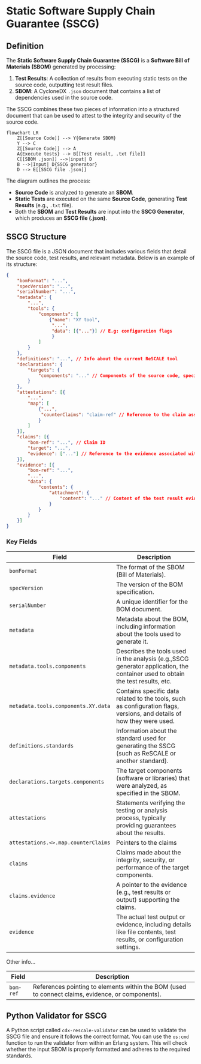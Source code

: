 # Static Software Supply Chain Guarantee (SSCG)

## Definition

The **Static Software Supply Chain Guarantee (SSCG)** is a **Software Bill of Materials (SBOM)** generated by processing:

1. **Test Results**: A collection of results from executing static tests on the source code, outputting test result files.
2. **SBOM**: A CycloneDX `.json` document that contains a list of dependencies used in the source code.

The SSCG combines these two pieces of information into a structured document that can be used to attest to the integrity and security of the source code.

```mermaid
flowchart LR
    Z[[Source Code]] --> Y{Generate SBOM}
    Y --> C
    Z[[Source Code]] --> A
    A{Execute tests} --> B[[Test result, .txt file]] 
    C[[SBOM .json]] -->|input| D
    B -->|Input| D{SSCG generator}
    D --> E[[SSCG file .json]]
```

The diagram outlines the process:

- **Source Code** is analyzed to generate an **SBOM**.
- **Static Tests** are executed on the same **Source Code**, generating **Test Results** (e.g., `.txt` file).
- Both the **SBOM** and **Test Results** are input into the **SSCG Generator**, which produces an **SSCG file (.json)**.

## SSCG Structure

The SSCG file is a JSON document that includes various fields that detail the
 source code, test results, and relevant metadata. Below is an example of
  its structure:

```json
{
    "bomFormat": "...",
    "specVersion": "...",
    "serialNumber": "...",
    "metadata": {
        "...",
        "tools": {
            "components": [
                {"name": "XY tool", 
                 "...",
                 "data": [{"..."}] // E.g: configuration flags
                 }
            ]
        }
    },
    "definitions": "...", // Info about the current ReSCALE tool 
    "declarations": {
        "targets": {
            "components": "..." // Components of the source code, specified in the SBOM
        }
    },
    "attestations": [{
        "...",
        "map": [
            {"...",
             "counterClaims": "claim-ref" // Reference to the claim associated with the related test results
            }
        ]
    }],
    "claims": [{
        "bom-ref": "...", // Claim ID 
        "target": "...",
        "evidence": ["..."] // Reference to the evidence associated with the related test results
    }],
    "evidence": [{
        "bom-ref": "...",
        "...",
        "data": {
            "contents": {
                "attachment": {
                    "content": "..." // Content of the test result evidence output, e.g., syntax error at line 32
                }
            } 
        }
    }]
}
```

### Key Fields

| **Field**                             | **Description**                                                                                                                |
|---------------------------------------|--------------------------------------------------------------------------------------------------------------------------------|
| `bomFormat`                           | The format of the SBOM (Bill of Materials).                                                                                    |
| `specVersion`                         | The version of the BOM specification.                                                                                          |
| `serialNumber`                        | A unique identifier for the BOM document.                                                                                      |
| `metadata`                            | Metadata about the BOM, including information about the tools used to generate it.                                             |
| `metadata.tools.components`           | Describes the tools used in the analysis (e.g.,SSCG generator application, the container used to obtain the test results, etc. |
| `metadata.tools.components.XY.data`   | Contains specific data related to the tools, such as configuration flags, versions, and details of how they were used.         |
| `definitions.standards`               | Information about the standard used for generating the SSCG (such as ReSCALE or another standard).                             |
| `declarations.targets.components`     | The target components (software or libraries) that were analyzed, as specified in the SBOM.                                    |
| `attestations`                        | Statements verifying the testing or analysis process, typically providing guarantees about the results.                        |
| `attestations.<>.map.counterClaims`   | Pointers to the claims                                                                                                         |
| `claims`                              | Claims made about the integrity, security, or performance of the target components.                                            |
| `claims.evidence`                     | A pointer to the evidence (e.g., test results or output) supporting the claims.                                                |
| `evidence`                            | The actual test output or evidence, including details like file contents, test results, or configuration settings.             |

Other info...

| **Field**                             | **Description**                                                                                                                |
|---------------------------------------|--------------------------------------------------------------------------------------------------------------------------------|
| `bom-ref`                             | References pointing to elements within the BOM (used to connect claims, evidence, or components).                              |

## Python Validator for SSCG

A Python script called `cdx-rescale-validator` can be used to validate the SSCG file and ensure it follows the correct format. You can use the `os:cmd` function to run the validator from within an Erlang system. This will check whether the input SBOM is properly formatted and adheres to the required standards.
